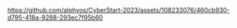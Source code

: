 

https://github.com/alphyos/CyberStart-2023/assets/108233076/460cb930-d795-418a-9288-293ec7f95b60

